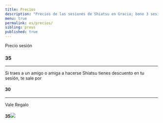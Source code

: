 ```yaml
---
title: Precios
description: "Precios de las sesiones de Shiatsu en Gracia; bono 3 sesiones, primera sesión y sesión puntual de shiatsu en Barcelona."
menu: true
permalink: es/precios/
sibling: preus
published: true
---
```



Precio sesión

### 35

---

Si traes a un amigo o amiga a hacerse Shiatsu
tienes descuento en tu sesión, te sale por

#### 30

---

Vale Regalo

#### 35![]({{site.baseurl}}/image/val_regal.jpg)
